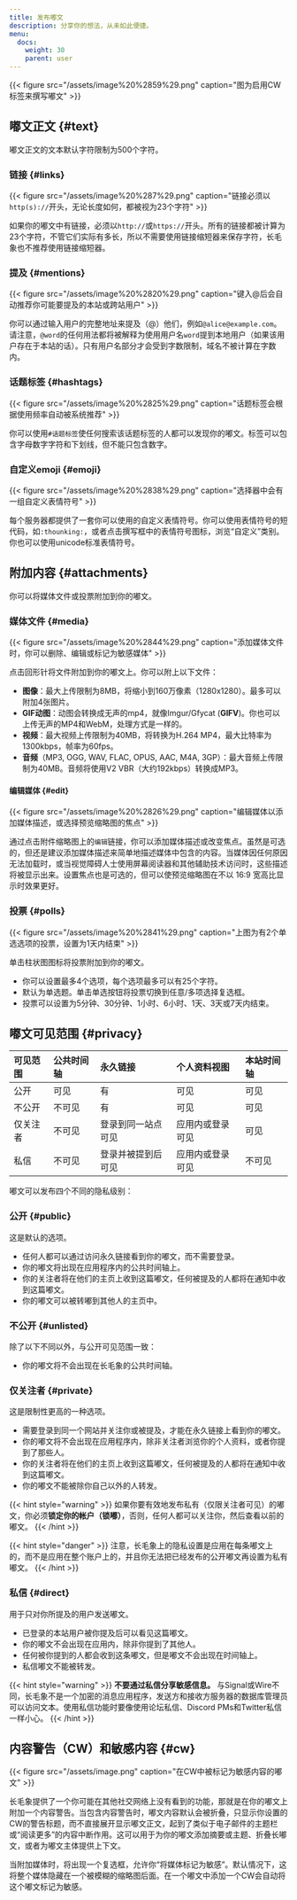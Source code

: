 ```yaml
---
title: 发布嘟文
description: 分享你的想法，从未如此便捷。
menu:
  docs:
    weight: 30
    parent: user
---
```


{{< figure src="/assets/image%20%2859%29.png" caption="图为启用CW标签来撰写嘟文" >}}

## 嘟文正文 {#text}

嘟文正文的文本默认字符限制为500个字符。

### 链接 {#links}

{{< figure src="/assets/image%20%287%29.png" caption="链接必须以`http(s)://`开头，无论长度如何，都被视为23个字符" >}}

如果你的嘟文中有链接，必须以`http://`或`https://`开头。所有的链接都被计算为23个字符，不管它们实际有多长，所以不需要使用链接缩短器来保存字符，长毛象也不推荐使用链接缩短器。

### 提及 {#mentions}

{{< figure src="/assets/image%20%2820%29.png" caption="键入@后会自动推荐你可能要提及的本站或跨站用户" >}}

你可以通过输入用户的完整地址来提及（@）他们，例如`@alice@example.com`。请注意，`@word`的任何用法都将被解释为使用用户名`word`提到本地用户（如果该用户存在于本站的话）。只有用户名部分才会受到字数限制，域名不被计算在字数内。

### 话题标签 {#hashtags}

{{< figure src="/assets/image%20%2825%29.png" caption="话题标签会根据使用频率自动被系统推荐" >}}

你可以使用`#话题标签`使任何搜索该话题标签的人都可以发现你的嘟文。标签可以包含字母数字字符和下划线，但不能只包含数字。

### 自定义emoji {#emoji}

{{< figure src="/assets/image%20%2838%29.png" caption="选择器中会有一组自定义表情符号" >}}

每个服务器都提供了一套你可以使用的自定义表情符号。你可以使用表情符号的短代码，如`:thounking:`，或者点击撰写框中的表情符号图标，浏览“自定义”类别。你也可以使用unicode标准表情符号。

## 附加内容 {#attachments}

你可以将媒体文件或投票附加到你的嘟文。

### 媒体文件 {#media}

{{< figure src="/assets/image%20%2844%29.png" caption="添加媒体文件时，你可以删除、编辑或标记为敏感媒体" >}}

点击回形针将文件附加到你的嘟文上。你可以附上以下文件：

* **图像**：最大上传限制为8MB，将缩小到160万像素（1280x1280）。最多可以附加4张图片。
* **GIF动图**：动图会转换成无声的mp4，就像Imgur/Gfycat (**GIFV**)。你也可以上传无声的MP4和WebM，处理方式是一样的。
* **视频**：最大视频上传限制为40MB，将转换为H.264 MP4，最大比特率为1300kbps，帧率为60fps。
* **音频**（MP3, OGG, WAV, FLAC, OPUS, AAC, M4A, 3GP）：最大音频上传限制为40MB。音频将使用V2 VBR（大约192kbps）转换成MP3。

#### 编辑媒体 {#edit}

{{< figure src="/assets/image%20%2826%29.png" caption="编辑媒体以添加媒体描述，或选择预览缩略图的焦点" >}}

通过点击附件缩略图上的`编辑`链接，你可以添加媒体描述或改变焦点。虽然是可选的，但还是建议添加媒体描述来简单地描述媒体中包含的内容。当媒体因任何原因无法加载时，或当视觉障碍人士使用屏幕阅读器和其他辅助技术访问时，这些描述将被显示出来。设置焦点也是可选的，但可以使预览缩略图在不以 16:9 宽高比显示时效果更好。

### 投票 {#polls}

{{< figure src="/assets/image%20%2841%29.png" caption="上图为有2个单选选项的投票，设置为1天内结束" >}}

单击柱状图图标将投票附加到你的嘟文。

* 你可以设置最多4个选项，每个选项最多可以有25个字符。
* 默认为单选题。单击单选按钮将投票切换到任意/多项选择复选框。
* 投票可以设置为5分钟、30分钟、1小时、6小时、1天、3天或7天内结束。

## 嘟文可见范围 {#privacy}

| 可见范围 | 公共时间轴 | 永久链接 | 个人资料视图 | 本站时间轴 |
| :--- | :--- | :--- | :--- | :--- |
| 公开 | 可见 | 有 | 可见 | 可见 |
| 不公开 | 不可见 | 有 | 可见 | 可见 |
| 仅关注者 | 不可见 | 登录到同一站点可见 | 应用内或登录可见 | 可见 |
| 私信 | 不可见 | 登录并被提到后可见 | 应用内或登录可见 | 不可见 |

嘟文可以发布四个不同的隐私级别：

### 公开 {#public}

这是默认的选项。

* 任何人都可以通过访问永久链接看到你的嘟文，而不需要登录。
* 你的嘟文将出现在应用程序内的公共时间轴上。
* 你的关注者将在他们的主页上收到这篇嘟文，任何被提及的人都将在通知中收到这篇嘟文。
* 你的嘟文可以被转嘟到其他人的主页中。

### 不公开 {#unlisted}

除了以下不同以外，与公开可见范围一致：

* 你的嘟文将不会出现在长毛象的公共时间轴。

### 仅关注者 {#private}

这是限制性更高的一种选项。

* 需要登录到同一个网站并关注你或被提及，才能在永久链接上看到你的嘟文。
* 你的嘟文将不会出现在应用程序内，除非关注者浏览你的个人资料，或者你提到了那些人。
* 你的关注者将在他们的主页上收到这篇嘟文，任何被提及的人都将在通知中收到这篇嘟文。
* 你的嘟文不能被除你自己以外的人转发。

{{< hint style="warning" >}}
如果你要有效地发布私有（仅限关注者可见）的嘟文，你必须**锁定你的帐户（锁嘟）**，否则，任何人都可以关注你，然后查看以前的嘟文。
{{< /hint >}}

{{< hint style="danger" >}}
注意，长毛象上的隐私设置是应用在每条嘟文上的，而不是应用在整个账户上的，并且你无法把已经发布的公开嘟文再设置为私有嘟文。
{{< /hint >}}

### 私信 {#direct}

用于只对你所提及的用户发送嘟文。

* 已登录的本站用户被你提及后可以看见这篇嘟文。
* 你的嘟文不会出现在应用内，除非你提到了其他人。
* 任何被你提到的人都会收到这条嘟文，但是嘟文不会出现在时间轴上。
* 私信嘟文不能被转发。

{{< hint style="warning" >}}
**不要通过私信分享敏感信息。** 与Signal或Wire不同，长毛象不是一个加密的消息应用程序，发送方和接收方服务器的数据库管理员可以访问文本。使用私信功能时要像使用论坛私信、Discord PMs和Twitter私信一样小心。
{{< /hint >}}

## 内容警告（CW）和敏感内容 {#cw}

{{< figure src="/assets/image.png" caption="在CW中被标记为敏感内容的嘟文" >}}

长毛象提供了一个你可能在其他社交网络上没有看到的功能，那就是在你的嘟文上附加一个内容警告。当包含内容警告时，嘟文内容默认会被折叠，只显示你设置的CW的警告标题，而不直接展开显示嘟文正文，起到了类似于电子邮件的主题栏或“阅读更多”的内容中断作用。这可以用于为你的嘟文添加摘要或主题、折叠长嘟文，或者为嘟文主体提供上下文。

当附加媒体时，将出现一个复选框，允许你“将媒体标记为敏感”。默认情况下，这将整个媒体隐藏在一个被模糊的缩略图后面。在一个嘟文中添加一个CW会自动将这个嘟文标记为敏感。

